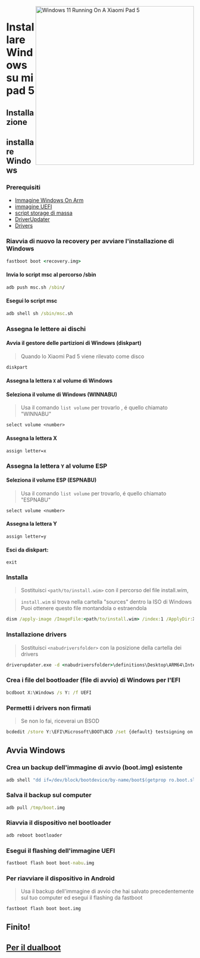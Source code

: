 <img align="right" src="https://raw.githubusercontent.com/erdilS/Port-Windows-11-Xiaomi-Pad-5/main/nabu.png" width="425" alt="Windows 11 Running On A Xiaomi Pad 5">


# Installare Windows su mi pad 5

## Installazione

## installare Windows

### Prerequisiti

- [Immagine Windows On Arm](https://uupdump.net/)
- [immagine UEFI](../../../../releases/tag/1.0)
- [script storage di massa](../../../../releases/tag/1.0)
- [DriverUpdater](https://github.com/WOA-Project/DriverUpdater/releases/latest)
- [Drivers](https://github.com/map220v/MiPad5-drivers)

### Riavvia di nuovo la recovery per avviare l'installazione di Windows

```cmd
fastboot boot <recovery.img>
```

#### Invia lo script msc al percorso /sbin 

```cmd
adb push msc.sh /sbin/
```

#### Esegui lo script msc

```cmd
adb shell sh /sbin/msc.sh
```

### Assegna le lettere ai dischi 
  

#### Avvia il gestore delle partizioni di Windows (diskpart) 

> Quando lo Xiaomi Pad 5 viene rilevato come disco

```cmd
diskpart
```


#### Assegna la lettera `X` al volume di Windows

#### Seleziona il volume di Windows (WINNABU)
> Usa il comando `list volume` per trovarlo , é quello chiamato "WINNABU"

```diskpart
select volume <number>
```

#### Assegna la lettera X
```diskpart
assign letter=x
```

### Assegna la lettera `Y` al volume ESP 

#### Seleziona il volume ESP (ESPNABU)
> Usa il comando `list volume` per trovarlo, é quello chiamato "ESPNABU"

```diskpart
select volume <number>
```

#### Assegna la lettera Y

```diskpart
assign letter=y
```

#### Esci da diskpart:
```diskpart
exit
```

  
  

### Installa

> Sostituisci `<path/to/install.wim>` con il percorso del file install.wim,

> `install.wim` si trova nella cartella "sources" dentro la ISO di Windows
> Puoi ottenere questo file montandola o estraendola

```cmd
dism /apply-image /ImageFile:<path/to/install.wim> /index:1 /ApplyDir:X:\
```

### Installazione drivers

> Sostituisci `<nabudriversfolder>` con la posizione della cartella dei drivers

```cmd
driverupdater.exe -d <nabudriversfolder>\definitions\Desktop\ARM64\Internal\nabu.txt -r <nabudriversfolder> -p X:
```

  

### Crea i file del bootloader (file di avvio) di Windows per l'EFI 

```cmd
bcdboot X:\Windows /s Y: /f UEFI
```

  
  

### Permetti i drivers non firmati

> Se non lo fai, riceverai un BSOD

```cmd
bcdedit /store Y:\EFI\Microsoft\BOOT\BCD /set {default} testsigning on
```


## Avvia Windows

### Crea un backup dell'immagine di avvio (boot.img) esistente

```cmd
adb shell "dd if=/dev/block/bootdevice/by-name/boot$(getprop ro.boot.slot_suffix) of=/tmp/boot.img"
```

### Salva il backup sul computer

```cmd
adb pull /tmp/boot.img
```

### Riavvia il dispositivo nel bootloader

```cmd
adb reboot bootloader
```

### Esegui il flashing dell'immagine UEFI 

```cmd
fastboot flash boot boot-nabu.img
```

### Per riavviare il dispositivo in Android
> Usa il backup dell'immagine di avvio che hai salvato precedentemente sul tuo computer ed esegui il flashing da fastboot 

```cmd
fastboot flash boot boot.img
```

## Finito!
## [Per il dualboot](/guide/Italian/dualboot-it.md)